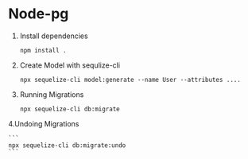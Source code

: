 # Node-pg



 1. Install dependencies

    ```
    npm install .
    ```
 
 2. Create Model with sequlize-cli

    ```  	
    npx sequelize-cli model:generate --name User --attributes ....
    ```

 3. Running Migrations

    ```  	
    npx sequelize-cli db:migrate 
    ```
    
 4.Undoing Migrations

    ```  	
    npx sequelize-cli db:migrate:undo
    ```
